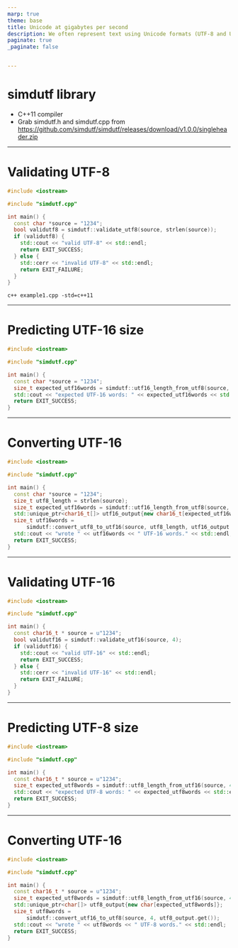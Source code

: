 ```yaml
---
marp: true
theme: base
title: Unicode at gigabytes per second
description: We often represent text using Unicode formats (UTF-8 and UTF-16).  UTF-8 is increasingly popular (XML, HTML, JSON, Rust, Go, Swift, Ruby). UTF-16 is most common in Java, .NET, and inside operating systems such as Windows.
paginate: true
_paginate: false


---
```


# simdutf library


- C++11 compiler
- Grab simdutf.h and simdutf.cpp from https://github.com/simdutf/simdutf/releases/download/v1.0.0/singleheader.zip

---

# Validating UTF-8

```C++
#include <iostream>

#include "simdutf.cpp"

int main() {
  const char *source = "1234";
  bool validutf8 = simdutf::validate_utf8(source, strlen(source));
  if (validutf8) {
    std::cout << "valid UTF-8" << std::endl;
    return EXIT_SUCCESS;
  } else {
    std::cerr << "invalid UTF-8" << std::endl;
    return EXIT_FAILURE;
  }
}
```

`c++ example1.cpp -std=c++11`

---

# Predicting UTF-16 size

```C++
#include <iostream>

#include "simdutf.cpp"

int main() {
  const char *source = "1234";
  size_t expected_utf16words = simdutf::utf16_length_from_utf8(source, strlen(source));
  std::cout << "expected UTF-16 words: " << expected_utf16words << std::endl;
  return EXIT_SUCCESS;
}
```


---

# Converting UTF-16


```C++
#include <iostream>

#include "simdutf.cpp"

int main() {
  const char *source = "1234";
  size_t utf8_length = strlen(source);
  size_t expected_utf16words = simdutf::utf16_length_from_utf8(source, utf8_length);
  std::unique_ptr<char16_t[]> utf16_output{new char16_t[expected_utf16words]};
  size_t utf16words =
      simdutf::convert_utf8_to_utf16(source, utf8_length, utf16_output.get());
  std::cout << "wrote " << utf16words << " UTF-16 words." << std::endl;
  return EXIT_SUCCESS;
}
```

---

# Validating UTF-16

```C++
#include <iostream>

#include "simdutf.cpp"

int main() {
  const char16_t * source = u"1234";
  bool validutf16 = simdutf::validate_utf16(source, 4);
  if (validutf16) {
    std::cout << "valid UTF-16" << std::endl;
    return EXIT_SUCCESS;
  } else {
    std::cerr << "invalid UTF-16" << std::endl;
    return EXIT_FAILURE;
  }
}
```

---

# Predicting UTF-8 size

```C++
#include <iostream>

#include "simdutf.cpp"

int main() {
  const char16_t * source = u"1234";
  size_t expected_utf8words = simdutf::utf8_length_from_utf16(source, 4);
  std::cout << "expected UTF-8 words: " << expected_utf8words << std::endl;
  return EXIT_SUCCESS;
}
```

---

# Converting UTF-16


```C++
#include <iostream>

#include "simdutf.cpp"

int main() {
  const char16_t * source = u"1234";
  size_t expected_utf8words = simdutf::utf8_length_from_utf16(source, 4);
  std::unique_ptr<char[]> utf8_output{new char[expected_utf8words]};
  size_t utf8words =
      simdutf::convert_utf16_to_utf8(source, 4, utf8_output.get());
  std::cout << "wrote " << utf8words << " UTF-8 words." << std::endl;
  return EXIT_SUCCESS;
}
```
